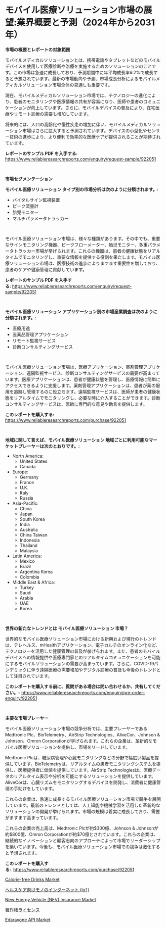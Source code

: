 <p><h1>モバイル医療ソリューション市場の展望:業界概要と予測（2024年から2031年）</h1></p><p><strong>市場の概要とレポートの対象範囲</strong></p>
<p><p>モバイルメディカルソリューションとは、携帯電話やタブレットなどのモバイルデバイスを使用して医療診断や治療を実施するためのソリューションのことです。この市場は急速に成長しており、予測期間中に年平均成長率6.2%で成長すると予想されています。最新の市場動向や予測、市場成長分析によるモバイルメディカルソリューション市場全体の見通しも重要です。</p><p>現在、モバイルメディカルソリューション市場では、テクノロジーの進化により、患者のモニタリングや医療情報の共有が容易になり、医師や患者のコミュニケーションが向上しています。さらに、モバイルデバイスの普及により、在宅医療やリモート診療の需要も増加しています。</p><p>将来的には、人口の高齢化や慢性疾患の増加に伴い、モバイルメディカルソリューション市場はさらに拡大すると予測されています。デバイスの小型化やセンサー技術の進歩により、より便利で効率的な医療ケアが提供されることが期待されています。</p></p>
<p><strong>レポートのサンプル PDF を入手する:</strong> <a href="https://www.reliableresearchreports.com/enquiry/request-sample/922051">https://www.reliableresearchreports.com/enquiry/request-sample/922051</a></p>
<p>&nbsp;</p>
<p><strong>市場セグメンテーション</strong></p>
<p><strong>モバイル医療ソリューション タイプ別の市場分析は次のように分類されます。:</strong></p>
<p><ul><li>バイタルサイン監視装置</li><li>ピーク流量計</li><li>胎児モニター</li><li>マルチパラメータトラッカー</li></ul></p>
<p>&nbsp;</p>
<p><p>モバイル医療ソリューション市場は、様々な種類があります。その中でも、重要なサインモニタリング機器、ピークフローメーター、胎児モニター、多重パラメータトラッカー市場が挙げられます。これらの機器は、患者の健康状態をリアルタイムでモニタリングし、重要な情報を提供する役割を果たします。モバイル医療ソリューション市場は、医療技術の進歩によりますます重要性を増しており、患者のケアや健康管理に貢献しています。</p></p>
<p><strong>レポートのサンプル PDF を入手する:</strong>&nbsp;<a href="https://www.reliableresearchreports.com/enquiry/request-sample/922051">https://www.reliableresearchreports.com/enquiry/request-sample/922051</a></p>
<p>&nbsp;</p>
<p><strong> モバイル医療ソリューション アプリケーション別の市場産業調査は次のように分類されます。:</strong></p>
<p><ul><li>医療用途</li><li>医薬品管理アプリケーション</li><li>リモート監視サービス</li><li>診断コンサルティングサービス</li></ul></p>
<p>&nbsp;</p>
<p><p>モバイル医療ソリューション市場は、医療アプリケーション、薬剤管理アプリケーション、遠隔監視サービス、診断コンサルティングサービスの需要が高まっています。医療アプリケーションは、患者が健康状態を管理し、医療情報に簡単にアクセスできるように支援します。薬剤管理アプリケーションは、患者が薬の服用を追跡し管理するのに役立ちます。遠隔監視サービスは、医師が患者の健康状態をリアルタイムでモニタリングし、必要な時に介入することができます。診断コンサルティングサービスは、医師に専門的な意見や助言を提供します。</p></p>
<p><strong>このレポートを購入する:</strong>&nbsp; <a href="https://www.reliableresearchreports.com/purchase/922051">https://www.reliableresearchreports.com/purchase/922051</a></p>
<p>&nbsp;</p>
<p><strong>地域に関して言えば、モバイル医療ソリューション 地域ごとに利用可能なマーケットプレーヤーは次のとおりです。:</strong></p>
<p><ul>
    <li>
        North America:
        <ul>
            <li>United States</li>
            <li>Canada</li>
        </ul>
    </li>
    <li>
        Europe:
        <ul>
            <li>Germany</li>
            <li>France</li>
            <li>U.K.</li>
            <li>Italy</li>
            <li>Russia</li>
        </ul>
    </li>
    <li>
        Asia-Pacific:
        <ul>
            <li>China</li>
            <li>Japan</li>
            <li>South Korea</li>
            <li>India</li>
            <li>Australia</li>
            <li>China Taiwan</li>
            <li>Indonesia</li>
            <li>Thailand</li>
            <li>Malaysia</li>
        </ul>
    </li>
    <li>
        Latin America:
        <ul>
            <li>Mexico</li>
            <li>Brazil</li>
            <li>Argentina Korea</li>
            <li>Colombia</li>
        </ul>
    </li>
    <li>
        Middle East & Africa:
        <ul>
            <li>Turkey</li>
            <li>Saudi</li>
            <li>Arabia</li>
            <li>UAE</li>
            <li>Korea</li>
        </ul>
    </li>
    </ul></p>
<p>&nbsp;</p>
<p><strong>世界の新たなトレンドとは モバイル医療ソリューション 市場？</strong></p>
<p><p>世界的なモバイル医療ソリューション市場における新興および現行のトレンドは、テレヘルス、mHealthアプリケーション、電子カルテのオンライン化など、テクノロジーを活用した健康管理の普及が挙げられます。また、患者のモバイルデバイスへの情報提供や医療専門家とのリアルタイムコミュニケーションを可能にするモバイルソリューションの需要が高まっています。さらに、COVID-19パンデミックに伴う遠隔医療の需要増加やデジタル診療の普及も今後のトレンドとして注目されています。</p></p>
<p><strong>このレポートを購入する前に、質問がある場合は問い合わせるか、共有してください。</strong>- <a href="https://www.reliableresearchreports.com/enquiry/pre-order-enquiry/922051">https://www.reliableresearchreports.com/enquiry/pre-order-enquiry/922051</a></p>
<p>&nbsp;</p>
<p><strong>主要な市場プレーヤー</strong></p>
<p><p>モバイル医療ソリューション市場の競争分析では、主要プレーヤーであるMedtronic Plc、BioTelemetry、AirStrip Technologies、AliveCor、Johnson & Johnson、Omron Corporationが挙げられます。これらの企業は、革新的なモバイル医療ソリューションを提供し、市場をリードしています。</p><p>Medtronic Plcは、糖尿病管理や心臓モニタリングなどの分野で幅広い製品を提供しています。BioTelemetryは、リアルタイムの患者モニタリングシステムを提供し、医療提供者に価値を提供しています。AirStrip Technologiesは、医療データのリアルタイム表示や分析を可能にするソリューションを提供しています。AliveCorは、心臓リズムをモニタリングするデバイスを開発し、消費者に健康管理の手助けをしています。</p><p>これらの企業は、急速に成長するモバイル医療ソリューション市場で競争を展開しています。最新のトレンドとしては、人工知能や機械学習を活用した革新的なソリューションの開発が挙げられます。市場の規模は着実に成長しており、需要がますます高まっています。</p><p>これらの企業の売上高は、Medtronic Plcが約$300億、Johnson & Johnsonが約$800億、Omron Corporationが約$70億とされています。これらの企業は、継続的なイノベーションと顧客志向のアプローチによって市場でリーダーシップを築いています。今後も、モバイル医療ソリューション市場での競争は激化すると予想されます。</p></p>
<p><strong>このレポートを購入する:</strong>&nbsp;&nbsp;<a href="https://www.reliableresearchreports.com/purchase/922051">https://www.reliableresearchreports.com/purchase/922051</a></p>
<p><p><a href="https://github.com/zjyglelu/Market-Research-Report-List-1/blob/main/calorie-free-drinks-market.md">Calorie-free Drinks Market</a></p><p><a href="https://github.com/lababdou/Market-Research-Report-List-2/blob/main/7690998182440.md">ヘルスケア向けモノのインターネット (IoT)</a></p><p><a href="https://github.com/mbisetmhermsr/Market-Research-Report-List-1/blob/main/new-energy-vehicle-nev-insurance-market.md">New Energy Vehicle (NEV) Insurance Market</a></p><p><a href="https://github.com/mohamedbakry57/Market-Research-Report-List-2/blob/main/3950500182439.md">著作権ライセンス</a></p><p><a href="https://issuu.com/reportprime-2/docs/edaravone-api-market-size-2030.pptx">Edaravone API Market</a></p></p>